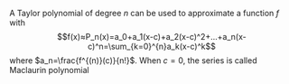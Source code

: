 A Taylor polynomial of degree $n$ can be used to approximate a function $f$ with $$f(x)≈P_n(x)=a_0+a_1(x-c)+a_2(x-c)^2+...+a_n(x-c)^n=\sum_{k=0}^{n}a_k(x-c)^k$$
where $a_n=\frac{f^{(n)}(c)}{n!}$. When $c=0$, the series is called Maclaurin polynomial
